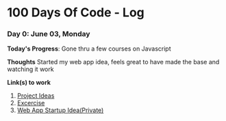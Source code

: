 # 100 Days Of Code - Log

### Day 0: June 03, Monday

**Today's Progress**: Gone thru a few courses on Javascript

**Thoughts** Started my web app idea, feels great to have made the base and watching it work

**Link(s) to work**
1. [Project Ideas](https://www.codementor.io/npostolovski/40-side-project-ideas-for-software-engineers-g8xckyxef)
2. [Excercise](https://leetcode.com/problemset/all/)
3. [Web App Startup Idea(Private)](https://github.com/Yu2784/mern-basics)
